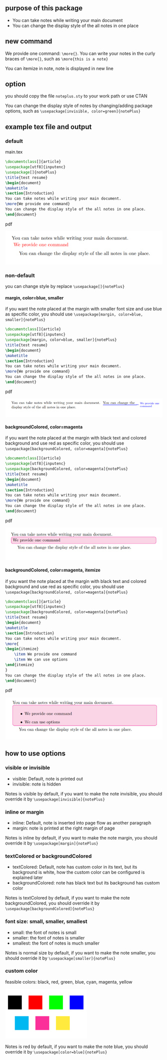## purpose of this package

- You can take notes while writing your main document
- You can change the display style of the all notes in one place

## new command

We provide one command: ```\more{}```. You can write your notes in the curly braces of ```\more{}```, such as ```\more{this is a note}```

You can itemize in note, note is displayed in new line

## option

you should copy the file ```noteplus.sty``` to your work path or use CTAN

You can change the display style of notes by changing/adding package options, such as ```\usepackage[invisible, color=green]{notePlus}```

## example tex file and output

### default

main.tex

```tex
\documentclass[]{article}
\usepackage[utf8]{inputenc}
\usepackage[]{notePlus}
\title{test resume}
\begin{document}
\maketitle
\section{Introduction}
You can take notes while writing your main document.
\more{We provide one command}
You can change the display style of the all notes in one place.
\end{document}
```

pdf

![basic](image/basic.png)

### non-default

you can change style by replace ```\usepackage[]{notePlus}```

#### margin, color=blue, smaller

if you want the note placed at the margin with smaller font size and use blue as specific color, you should use ```\usepackage[margin, color=blue, smaller]{notePlus}```

```tex
\documentclass[]{article}
\usepackage[utf8]{inputenc}
\usepackage[margin, color=blue, smaller]{notePlus}
\title{test resume}
\begin{document}
\maketitle
\section{Introduction}
You can take notes while writing your main document.
\more{We provide one command}
You can change the display style of the all notes in one place.
\end{document}

```

pdf

![two](image/two.png)

#### backgroundColored, color=magenta

if you want the note placed at the margin with black text and colored background and use red as specific color, you should use ```\usepackage[backgroundColored, color=magenta]{notePlus}```

```tex
\documentclass[]{article}
\usepackage[utf8]{inputenc}
\usepackage[backgroundColored, color=magenta]{notePlus}
\title{test resume}
\begin{document}
\maketitle
\section{Introduction}
You can take notes while writing your main document.
\more{We provide one command}
You can change the display style of the all notes in one place.
\end{document}

```

pdf

![three](image/three.png)

#### backgroundColored, color=magenta, itemize

if you want the note placed at the margin with black text and colored background and use red as specific color, you should use ```\usepackage[backgroundColored, color=magenta]{notePlus}```

```tex
\documentclass[]{article}
\usepackage[utf8]{inputenc}
\usepackage[backgroundColored, color=magenta]{notePlus}
\title{test resume}
\begin{document}
\maketitle
\section{Introduction}
You can take notes while writing your main document.
\more{
\begin{itemize}
    \item We provide one command
    \item We can use options
\end{itemize}
}
You can change the display style of the all notes in one place.
\end{document}

```

pdf

![four](image/four.png)

## how to use options

### visible or invisible

- visible: Default, note is printed out
- invisible: note is hidden
  
Notes is visible by default, if you want to make the note invisible, you should override it by  ```\usepackage[invisible]{notePlus}```

### inline or margin

- inline: Default, note is inserted into page flow as another paragraph
- margin: note is printed at the right margin of page

Notes is inline by default, if you want to make the note margin, you should override it by  ```\usepackage[margin]{notePlus}```

### textColored or backgroundColored

- textColored: Default, note has custom color in its text, but its background is white, how the custom color can be configured is explained later
- backgroundColored: note has black text but its background has custom color

Notes is textColored by default, if you want to make the note backgroundColored, you should override it by  ```\usepackage[backgroundColored]{notePlus}```

### font size: small, smaller, smallest

- small: the font of notes is small
- smaller: the font of notes is smaller
- smallest: the font of notes is much smaller
  
Notes is normal size by default, if you want to make the note smaller, you should override it by  ```\usepackage[smaller]{notePlus}```

### custom color

feasible colors: black, red, green, blue, cyan, magenta, yellow

![feasible colors](image/BasicColours.png)

Notes is red by default, if you want to make the note blue, you should override it by  ```\usepackage[color=blue]{notePlus}```
